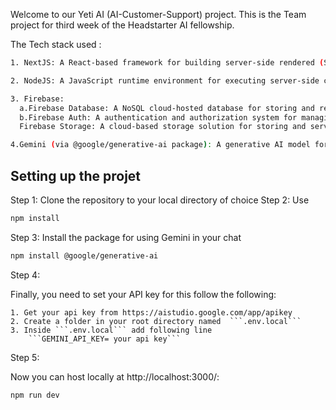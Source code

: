 Welcome to our Yeti AI (AI-Customer-Support) project. This is the Team project for third week of the Headstarter AI fellowship.

The Tech stack used :

```bash
1. NextJS: A React-based framework for building server-side rendered (SSR) and statically generated websites and applications.

2. NodeJS: A JavaScript runtime environment for executing server-side code.

3. Firebase:
  a.Firebase Database: A NoSQL cloud-hosted database for storing and retrieving  data.
  b.Firebase Auth: A authentication and authorization system for managing user identities.
  Firebase Storage: A cloud-based storage solution for storing and serving files(Image).

4.Gemini (via @google/generative-ai package): A generative AI model for chatbots and conversational interfaces(gemini-1.5-pro Model).

```

## Setting up the projet

Step 1: Clone the repository to your local directory of choice
Step 2: Use 
```bash
npm install
```
Step 3: Install the package for using Gemini in your chat
```bash
npm install @google/generative-ai
```
Step 4: 

Finally, you need to set your API key for this follow the following:


    1. Get your api key from https://aistudio.google.com/app/apikey
    2. Create a folder in your root directory named  ```.env.local```
    3. Inside ```.env.local``` add following line
        ```GEMINI_API_KEY= your api key```

Step 5:

Now you can host locally at http://localhost:3000/:

```bash
npm run dev
```




